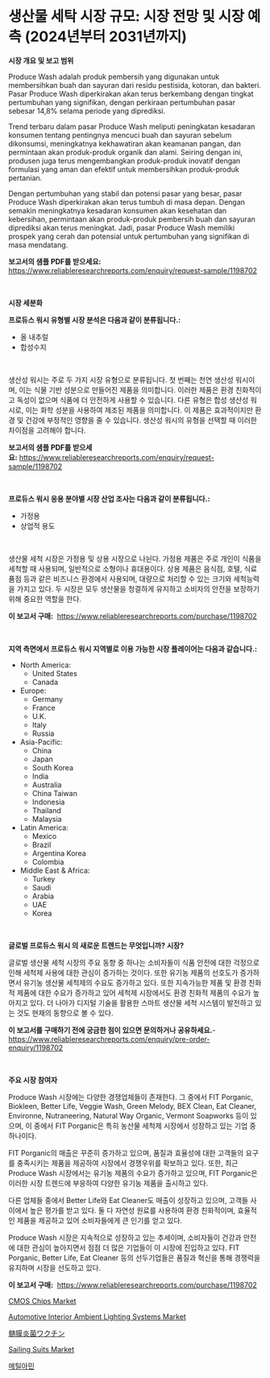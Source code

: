 <p><h1>생산물 세탁 시장 규모: 시장 전망 및 시장 예측 (2024년부터 2031년까지)</h1></p><p><strong>시장 개요 및 보고 범위</strong></p>
<p><p>Produce Wash adalah produk pembersih yang digunakan untuk membersihkan buah dan sayuran dari residu pestisida, kotoran, dan bakteri. Pasar Produce Wash diperkirakan akan terus berkembang dengan tingkat pertumbuhan yang signifikan, dengan perkiraan pertumbuhan pasar sebesar 14,8% selama periode yang diprediksi. </p><p>Trend terbaru dalam pasar Produce Wash meliputi peningkatan kesadaran konsumen tentang pentingnya mencuci buah dan sayuran sebelum dikonsumsi, meningkatnya kekhawatiran akan keamanan pangan, dan permintaan akan produk-produk organik dan alami. Seiring dengan ini, produsen juga terus mengembangkan produk-produk inovatif dengan formulasi yang aman dan efektif untuk membersihkan produk-produk pertanian.</p><p>Dengan pertumbuhan yang stabil dan potensi pasar yang besar, pasar Produce Wash diperkirakan akan terus tumbuh di masa depan. Dengan semakin meningkatnya kesadaran konsumen akan kesehatan dan kebersihan, permintaan akan produk-produk pembersih buah dan sayuran diprediksi akan terus meningkat. Jadi, pasar Produce Wash memiliki prospek yang cerah dan potensial untuk pertumbuhan yang signifikan di masa mendatang.</p></p>
<p><strong>보고서의 샘플 PDF를 받으세요:</strong> <a href="https://www.reliableresearchreports.com/enquiry/request-sample/1198702">https://www.reliableresearchreports.com/enquiry/request-sample/1198702</a></p>
<p>&nbsp;</p>
<p><strong>시장 세분화</strong></p>
<p><strong>프로듀스 워시 유형별 시장 분석은 다음과 같이 분류됩니다.:</strong></p>
<p><ul><li>올 내추럴</li><li>합성수지</li></ul></p>
<p>&nbsp;</p>
<p><p>생산성 워시는 주로 두 가지 시장 유형으로 분류됩니다. 첫 번째는 천연 생산성 워시이며, 이는 식물 기반 성분으로 만들어진 제품을 의미합니다. 이러한 제품은 환경 친화적이고 독성이 없으며 식품에 더 안전하게 사용할 수 있습니다. 다른 유형은 합성 생산성 워시로, 이는 화학 성분을 사용하여 제조된 제품을 의미합니다. 이 제품은 효과적이지만 환경 및 건강에 부정적인 영향을 줄 수 있습니다. 생산성 워시의 유형을 선택할 때 이러한 차이점을 고려해야 합니다.</p></p>
<p><strong>보고서의 샘플 PDF를 받으세요:</strong>&nbsp;<a href="https://www.reliableresearchreports.com/enquiry/request-sample/1198702">https://www.reliableresearchreports.com/enquiry/request-sample/1198702</a></p>
<p>&nbsp;</p>
<p><strong> 프로듀스 워시 응용 분야별 시장 산업 조사는 다음과 같이 분류됩니다.:</strong></p>
<p><ul><li>가정용</li><li>상업적 용도</li></ul></p>
<p>&nbsp;</p>
<p><p>생산물 세척 시장은 가정용 및 상용 시장으로 나뉜다. 가정용 제품은 주로 개인이 식품을 세척할 때 사용되며, 일반적으로 소형이나 휴대용이다. 상용 제품은 음식점, 호텔, 식료품점 등과 같은 비즈니스 환경에서 사용되며, 대량으로 처리할 수 있는 크기와 세척능력을 가지고 있다. 두 시장은 모두 생산물을 청결하게 유지하고 소비자의 안전을 보장하기 위해 중요한 역할을 한다.</p></p>
<p><strong>이 보고서 구매:</strong>&nbsp; <a href="https://www.reliableresearchreports.com/purchase/1198702">https://www.reliableresearchreports.com/purchase/1198702</a></p>
<p>&nbsp;</p>
<p><strong>지역 측면에서 프로듀스 워시 지역별로 이용 가능한 시장 플레이어는 다음과 같습니다.:</strong></p>
<p><ul>
    <li>
        North America:
        <ul>
            <li>United States</li>
            <li>Canada</li>
        </ul>
    </li>
    <li>
        Europe:
        <ul>
            <li>Germany</li>
            <li>France</li>
            <li>U.K.</li>
            <li>Italy</li>
            <li>Russia</li>
        </ul>
    </li>
    <li>
        Asia-Pacific:
        <ul>
            <li>China</li>
            <li>Japan</li>
            <li>South Korea</li>
            <li>India</li>
            <li>Australia</li>
            <li>China Taiwan</li>
            <li>Indonesia</li>
            <li>Thailand</li>
            <li>Malaysia</li>
        </ul>
    </li>
    <li>
        Latin America:
        <ul>
            <li>Mexico</li>
            <li>Brazil</li>
            <li>Argentina Korea</li>
            <li>Colombia</li>
        </ul>
    </li>
    <li>
        Middle East & Africa:
        <ul>
            <li>Turkey</li>
            <li>Saudi</li>
            <li>Arabia</li>
            <li>UAE</li>
            <li>Korea</li>
        </ul>
    </li>
    </ul></p>
<p>&nbsp;</p>
<p><strong>글로벌 프로듀스 워시 의 새로운 트렌드는 무엇입니까? 시장?</strong></p>
<p><p>글로벌 생산물 세척 시장의 주요 동향 중 하나는 소비자들이 식품 안전에 대한 걱정으로 인해 세척제 사용에 대한 관심이 증가하는 것이다. 또한 유기농 제품의 선호도가 증가하면서 유기농 생산물 세척제의 수요도 증가하고 있다. 또한 지속가능한 제품 및 환경 친화적 제품에 대한 수요가 증가하고 있어 세척제 시장에서도 환경 친화적 제품의 수요가 높아지고 있다. 더 나아가 디지털 기술을 활용한 스마트 생산물 세척 시스템이 발전하고 있는 것도 현재의 동향으로 볼 수 있다.</p></p>
<p><strong>이 보고서를 구매하기 전에 궁금한 점이 있으면 문의하거나 공유하세요.</strong>- <a href="https://www.reliableresearchreports.com/enquiry/pre-order-enquiry/1198702">https://www.reliableresearchreports.com/enquiry/pre-order-enquiry/1198702</a></p>
<p>&nbsp;</p>
<p><strong>주요 시장 참여자</strong></p>
<p><p>Produce Wash 시장에는 다양한 경쟁업체들이 존재한다. 그 중에서 FIT Porganic, Biokleen, Better Life, Veggie Wash, Green Melody, BEX Clean, Eat Cleaner, Environne, Nutraneering, Natural Way Organic, Vermont Soapworks 등이 있으며, 이 중에서 FIT Porganic은 특히 농산물 세척제 시장에서 성장하고 있는 기업 중 하나이다. </p><p>FIT Porganic의 매출은 꾸준히 증가하고 있으며, 품질과 효율성에 대한 고객들의 요구를 충족시키는 제품을 제공하여 시장에서 경쟁우위를 확보하고 있다. 또한, 최근 Produce Wash 시장에서는 유기농 제품의 수요가 증가하고 있으며, FIT Porganic은 이러한 시장 트렌드에 부응하여 다양한 유기농 제품을 출시하고 있다.</p><p>다른 업체들 중에서 Better Life와 Eat Cleaner도 매출이 성장하고 있으며, 고객들 사이에서 높은 평가를 받고 있다. 둘 다 자연성 원료를 사용하여 환경 친화적이며, 효율적인 제품을 제공하고 있어 소비자들에게 큰 인기를 얻고 있다.</p><p>Produce Wash 시장은 지속적으로 성장하고 있는 추세이며, 소비자들이 건강과 안전에 대한 관심이 높아지면서 점점 더 많은 기업들이 이 시장에 진입하고 있다. FIT Porganic, Better Life, Eat Cleaner 등의 선두기업들은 품질과 혁신을 통해 경쟁력을 유지하며 시장을 선도하고 있다.</p></p>
<p><strong>이 보고서 구매:</strong>&nbsp;&nbsp;<a href="https://www.reliableresearchreports.com/purchase/1198702">https://www.reliableresearchreports.com/purchase/1198702</a></p>
<p><p><a href="https://view.publitas.com/reportprime-1/cmos-chips-market-offers-provide-insightful-data-for-the-time-period-from-2024-to-2031-and-also-provide-analysis-based-on-application-type-and-region/">CMOS Chips Market</a></p><p><a href="https://github.com/rahu1506/Market-Research-Report-List-3/blob/main/automotive-interior-ambient-lighting-systems-market.md">Automotive Interior Ambient Lighting Systems Market</a></p><p><a href="https://github.com/nxboeu02965442/Market-Research-Report-List-1/blob/main/7364563188343.md">髄膜炎菌ワクチン</a></p><p><a href="https://chivalrous-flock-a86.notion.site/Sailing-Suits-Market-Research-Report-Provides-Critical-Insights-that-can-help-Shape-Business-Develop-afb05f057b0a472fb3d5430d5d742930">Sailing Suits Market</a></p><p><a href="https://github.com/mpodehpw07370073/Market-Research-Report-List-1/blob/main/7047269188188.md">메틸아민</a></p></p>
